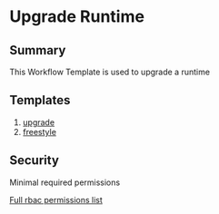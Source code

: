 # Upgrade Runtime

## Summary

 This Workflow Template is used to upgrade a runtime
## Templates

1. [upgrade](https://github.com/codefresh-io/argo-hub/blob/main/examples/upgrade-cluster/versions/0.0.1/docs/upgrade.md)
2. [freestyle](https://github.com/codefresh-io/argo-hub/blob/main/examples/upgrade-cluster/versions/0.0.1/docs/freestyle.md)

## Security

Minimal required permissions

[Full rbac permissions list](https://github.com/codefresh-io/argo-hub/blob/main/examples/upgrade-cluster/versions/0.0.1/rbac.yaml)
